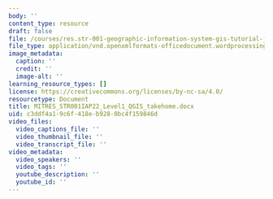 ```yaml
---
body: ''
content_type: resource
draft: false
file: /courses/res.str-001-geographic-information-system-gis-tutorial-january-iap-2022/mitres_str001iap22_level1_qgis_takehome.docx
file_type: application/vnd.openxmlformats-officedocument.wordprocessingml.document
image_metadata:
  caption: ''
  credit: ''
  image-alt: ''
learning_resource_types: []
license: https://creativecommons.org/licenses/by-nc-sa/4.0/
resourcetype: Document
title: MITRES_STR001IAP22_Level1_QGIS_takehome.docx
uid: c3ddf4a1-9c6f-418e-b928-0bc4f159846d
video_files:
  video_captions_file: ''
  video_thumbnail_file: ''
  video_transcript_file: ''
video_metadata:
  video_speakers: ''
  video_tags: ''
  youtube_description: ''
  youtube_id: ''
---
```

